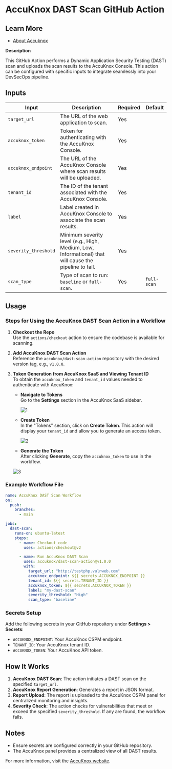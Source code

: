 

# AccuKnox DAST Scan GitHub Action

## Learn More

- [About Accuknox](https://www.accuknox.com/)

**Description**  

This GitHub Action performs a Dynamic Application Security Testing (DAST) scan and uploads the scan results to the AccuKnox Console. This action can be configured with specific inputs to integrate seamlessly into your DevSecOps pipeline.

## Inputs

| Input               | Description                                                                                                  | Required  | Default       |
|---------------------|--------------------------------------------------------------------------------------------------------------|-----------|---------------|
| `target_url`        | The URL of the web application to scan.                                                                      | Yes       |               |
| `accuknox_token`    | Token for authenticating with the AccuKnox Console.                                                       | Yes       |               |
| `accuknox_endpoint` | The URL of the AccuKnox Console where scan results will be uploaded.                                      | Yes       |               |
| `tenant_id`         | The ID of the tenant associated with the AccuKnox Console.                                            | Yes       |               |
| `label`             | Label created in AccuKnox Console to associate the scan results.                                                | Yes       |               |
| `severity_threshold`| Minimum severity level (e.g., High, Medium, Low, Informational) that will cause the pipeline to fail.       | Yes       |               |
| `scan_type`         | Type of scan to run: `baseline` or `full-scan`.                                                          | Yes       | `full-scan`   |

## Usage

### Steps for Using the AccuKnox DAST Scan Action in a Workflow

1. **Checkout the Repo**  
   Use the `actions/checkout` action to ensure the codebase is available for scanning.

2. **Add AccuKnox DAST Scan Action**  
   Reference the `accuknox/dast-scan-action` repository with the desired version tag, e.g., `v1.0.0`.

3. **Token Generation from AccuKnox SaaS and Viewing Tenant ID**  
   To obtain the `accuknox_token` and `tenant_id` values needed to authenticate with AccuKnox:
   
   - **Navigate to Tokens**  
     Go to the **Settings** section in the AccuKnox SaaS sidebar.

     ![1](https://github.com/udit-uniyal/container-scan-action/assets/115368361/8f4e188b-d9f3-4404-83af-134d5dc1417a)
   
   - **Create Token**  
     In the "Tokens" section, click on **Create Token**. This action will display your `tenant_id` and allow you to generate an access token.

     ![2](https://github.com/udit-uniyal/container-scan-action/assets/115368361/296bc611-acb8-4918-9d6b-3a8ec7733377)
   
   - **Generate the Token**  
     After clicking **Generate**, copy the `accuknox_token` to use in the workflow.

   ![3](https://github.com/udit-uniyal/container-scan-action/assets/115368361/16032af0-bcac-4787-8f2a-a3fa0edc6ec6)

### Example Workflow File

```yaml
name: AccuKnox DAST Scan Workflow
on:
  push:
    branches:
      - main

jobs:
  dast-scan:
    runs-on: ubuntu-latest
    steps:
      - name: Checkout code
        uses: actions/checkout@v2

      - name: Run AccuKnox DAST Scan
        uses: accuknox/dast-scan-action@v1.0.0
        with:
          target_url: "http://testphp.vulnweb.com"
          accuknox_endpoint: ${{ secrets.ACCUKNOX_ENDPOINT }}
          tenant_id: ${{ secrets.TENANT_ID }}
          accuknox_token: ${{ secrets.ACCUKNOX_TOKEN }}
          label: "my-dast-scan"
          severity_threshold: "High"
          scan_type: "baseline"
```

### Secrets Setup

Add the following secrets in your GitHub repository under **Settings > Secrets**:

- `ACCUKNOX_ENDPOINT`: Your AccuKnox CSPM endpoint.
- `TENANT_ID`: Your AccuKnox tenant ID.
- `ACCUKNOX_TOKEN`: Your AccuKnox API token.

## How It Works

1. **AccuKnox DAST Scan**: The action initiates a DAST scan on the specified `target_url`.
2. **AccuKnox Report Generation**: Generates a report in JSON format.
3. **Report Upload**: The report is uploaded to the AccuKnox CSPM panel for centralized monitoring and insights.
4. **Severity Check**: The action checks for vulnerabilities that meet or exceed the specified `severity_threshold`. If any are found, the workflow fails.

## Notes

- Ensure secrets are configured correctly in your GitHub repository.
- The AccuKnox panel provides a centralized view of all DAST results.

For more information, visit the [AccuKnox website](https://www.accuknox.com/).
